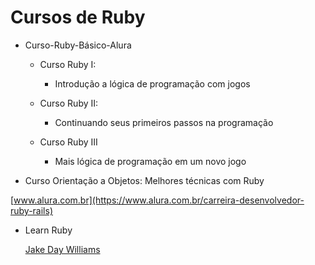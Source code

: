 # Cursos de Ruby

- Curso-Ruby-Básico-Alura
    - Curso Ruby I: 
        - Introdução a lógica de programação com jogos
        
    - Curso Ruby II:
        - Continuando seus primeiros passos na programação
    
    - Curso Ruby III
        - Mais lógica de programação em um novo jogo
    

- Curso Orientação a Objetos: Melhores técnicas com Ruby
    
[www.alura.com.br](https://www.alura.com.br/carreira-desenvolvedor-ruby-rails)


-  Learn Ruby 
       
    [Jake Day Williams](https://www.youtube.com/playlist?list=PLMK2xMz5H5Zv8eC8b4K6tMaE1-Z9FgSOp)

